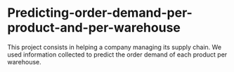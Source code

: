 # Predicting-order-demand-per-product-and-per-warehouse
This project consists in helping a company managing its supply chain. We used information collected to predict the order demand of each product per warehouse.
